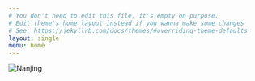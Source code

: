 ```yaml
---
# You don't need to edit this file, it's empty on purpose.
# Edit theme's home layout instead if you wanna make some changes
# See: https://jekyllrb.com/docs/themes/#overriding-theme-defaults
layout: single
menu: home
---
```


![Nanjing](http://www.kandisheng.com/wp-content/uploads/2016/10/b3.jpg)